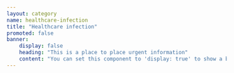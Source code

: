 ```yaml
---
layout: category
name: healthcare-infection
title: "Healthcare infection"
promoted: false 
banner:
    display: false
    heading: "This is a place to place urgent information"
    content: "You can set this component to 'display: true' to show a banner at the top of the page."
---
```

